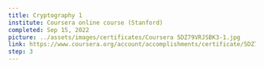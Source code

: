 ```yaml
---
title: Cryptography 1
institute: Coursera online course (Stanford)
completed: Sep 15, 2022
picture: ../assets/images/certificates/Coursera 5DZ79VRJSBK3-1.jpg
link: https://www.coursera.org/account/accomplishments/certificate/5DZ79VRJSBK3
step: 3
---
```

